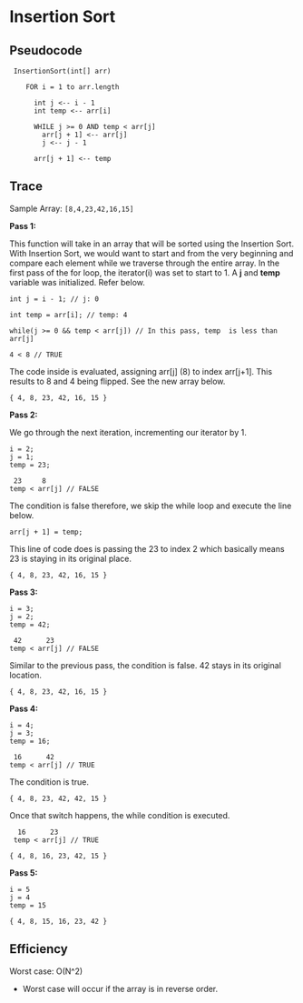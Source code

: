 # Insertion Sort

## Pseudocode

```
 InsertionSort(int[] arr)
  
    FOR i = 1 to arr.length
    
      int j <-- i - 1
      int temp <-- arr[i]
      
      WHILE j >= 0 AND temp < arr[j]
        arr[j + 1] <-- arr[j]
        j <-- j - 1
        
      arr[j + 1] <-- temp
```

## Trace 
Sample Array: `[8,4,23,42,16,15]`

**Pass 1:**

This function will take in an array that will be sorted using the Insertion Sort.
With Insertion Sort, we would want to start and from the very beginning and compare each element while we traverse through the entire array.
In the first pass of the for loop, the iterator(i) was set to start to 1. A **j** and **temp** variable was initialized. Refer below.

    
    int j = i - 1; // j: 0
    
    int temp = arr[i]; // temp: 4
    
    while(j >= 0 && temp < arr[j]) // In this pass, temp  is less than arr[j] 
    
    4 < 8 // TRUE

The code inside is evaluated, assigning arr[j] (8) to index arr[j+1]. This results to 8 and 4 being flipped. See the new array below.


    { 4, 8, 23, 42, 16, 15 }
    
**Pass 2:**

We go through the next iteration, incrementing our iterator by 1.
    
    i = 2;
    j = 1;
    temp = 23;
    
     23     8
    temp < arr[j] // FALSE
    

The condition is false therefore, we skip the while loop and execute the line below.

    arr[j + 1] = temp;

 This line of code does is passing the 23 to index 2 which basically means 23 is staying in its original place.
 
    
    { 4, 8, 23, 42, 16, 15 }
    
**Pass 3:**

    i = 3;
    j = 2;
    temp = 42;
    
     42      23
    temp < arr[j] // FALSE
    
Similar to the previous pass, the condition is false. 42 stays in its original location.

    { 4, 8, 23, 42, 16, 15 }
    
**Pass 4:**


    i = 4;
    j = 3;
    temp = 16;
    
     16      42
    temp < arr[j] // TRUE
    
The condition is true. 

    { 4, 8, 23, 42, 42, 15 }

Once that switch happens, the while condition is executed.
      
      16      23        
     temp < arr[j] // TRUE
    
    { 4, 8, 16, 23, 42, 15 }
    
**Pass 5:**

    i = 5
    j = 4
    temp = 15
    
    { 4, 8, 15, 16, 23, 42 }
    
## Efficiency
Worst case: O(N^2)
    
   * Worst case will occur if the array is in reverse order. 
    
    
 


